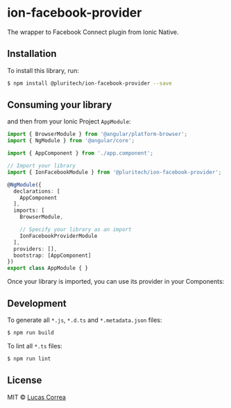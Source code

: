 # ion-facebook-provider
The wrapper to Facebook Connect plugin from Ionic Native.

## Installation

To install this library, run:

```bash
$ npm install @pluritech/ion-facebook-provider --save
```

## Consuming your library

and then from your Ionic Project `AppModule`:

```typescript
import { BrowserModule } from '@angular/platform-browser';
import { NgModule } from '@angular/core';

import { AppComponent } from './app.component';

// Import your library
import { IonFacebookModule } from '@pluritech/ion-facebook-provider';

@NgModule({
  declarations: [
    AppComponent
  ],
  imports: [
    BrowserModule,

    // Specify your library as an import
    IonFacebookProviderModule
  ],
  providers: [],
  bootstrap: [AppComponent]
})
export class AppModule { }
```

Once your library is imported, you can use its provider in your Components:


## Development

To generate all `*.js`, `*.d.ts` and `*.metadata.json` files:

```bash
$ npm run build
```

To lint all `*.ts` files:

```bash
$ npm run lint
```

## License

MIT © [Lucas Correa](mailto:lucasccorrea@gmail.com)

